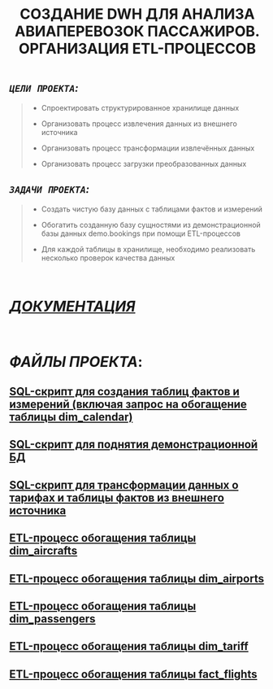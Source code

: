 <h1 align="center">СОЗДАНИЕ DWH ДЛЯ АНАЛИЗА АВИАПЕРЕВОЗОК ПАССАЖИРОВ. ОРГАНИЗАЦИЯ ETL-ПРОЦЕССОВ </h1>


<img src=""/>


## _`ЦЕЛИ ПРОЕКТА`:_
> - Спроектировать структурированное хранилище данных
>
> - Организовать процесс извлечения данных из внешнего источника
>
> - Организовать процесс трансформации извлечённых данных
>
> - Организовать процесс загрузки преобразованных данных


## _`ЗАДАЧИ ПРОЕКТА`:_
> - Создать чистую базу данных с таблицами фактов и измерений
>
> - Обогатить созданную базу сущностями из демонстрационной базы данных demo.bookings при помощи ETL-процессов
>
> - Для каждой таблицы в хранилище, необходимо реализовать несколько проверок качества данных


&nbsp;
# [_ДОКУМЕНТАЦИЯ_](https://github.com/Stimorrrol/AIR_TRANSPORTATION_OF_PASSENGERS_ETL/blob/main/README.pdf)


&nbsp;
# _ФАЙЛЫ ПРОЕКТА_:

## [SQL-скрипт для создания таблиц фактов и измерений (включая запрос на обогащение таблицы dim_calendar)]()
## [SQL-скрипт для поднятия демонстрационной БД]()
## [SQL-скрипт для трансформации данных о тарифах и таблицы фактов из внешнего источника]()
## [ETL-процесс обогащения таблицы dim_aircrafts]()
## [ETL-процесс обогащения таблицы dim_airports]()
## [ETL-процесс обогащения таблицы dim_passengers]()
## [ETL-процесс обогащения таблицы dim_tariff]()
## [ETL-процесс обогащения таблицы fact_flights]()